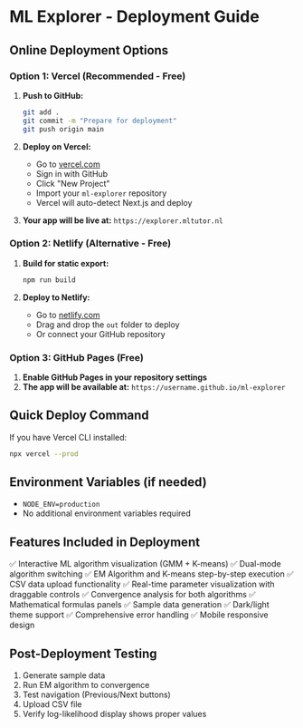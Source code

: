 # ML Explorer - Deployment Guide

## Online Deployment Options

### Option 1: Vercel (Recommended - Free)

1. **Push to GitHub:**
   ```bash
   git add .
   git commit -m "Prepare for deployment"
   git push origin main
   ```

2. **Deploy on Vercel:**
   - Go to [vercel.com](https://vercel.com)
   - Sign in with GitHub
   - Click "New Project"
   - Import your `ml-explorer` repository
   - Vercel will auto-detect Next.js and deploy

3. **Your app will be live at:** `https://explorer.mltutor.nl`

### Option 2: Netlify (Alternative - Free)

1. **Build for static export:**
   ```bash
   npm run build
   ```

2. **Deploy to Netlify:**
   - Go to [netlify.com](https://netlify.com)
   - Drag and drop the `out` folder to deploy
   - Or connect your GitHub repository

### Option 3: GitHub Pages (Free)

1. **Enable GitHub Pages in your repository settings**
2. **The app will be available at:** `https://username.github.io/ml-explorer`

## Quick Deploy Command

If you have Vercel CLI installed:
```bash
npx vercel --prod
```

## Environment Variables (if needed)
- `NODE_ENV=production`
- No additional environment variables required

## Features Included in Deployment
✅ Interactive ML algorithm visualization (GMM + K-means)
✅ Dual-mode algorithm switching
✅ EM Algorithm and K-means step-by-step execution
✅ CSV data upload functionality
✅ Real-time parameter visualization with draggable controls
✅ Convergence analysis for both algorithms
✅ Mathematical formulas panels
✅ Sample data generation
✅ Dark/light theme support
✅ Comprehensive error handling
✅ Mobile responsive design

## Post-Deployment Testing
1. Generate sample data
2. Run EM algorithm to convergence
3. Test navigation (Previous/Next buttons)
4. Upload CSV file
5. Verify log-likelihood display shows proper values
